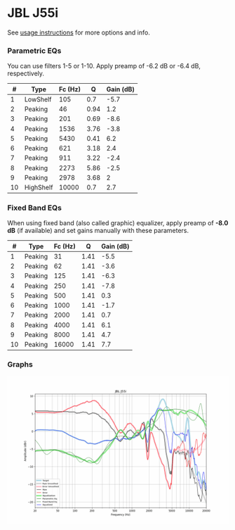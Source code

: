 # JBL J55i
See [usage instructions](https://github.com/jaakkopasanen/AutoEq#usage) for more options and info.

### Parametric EQs
You can use filters 1-5 or 1-10. Apply preamp of -6.2 dB or -6.4 dB, respectively.

|   # | Type      |   Fc (Hz) |    Q |   Gain (dB) |
|-----|-----------|-----------|------|-------------|
|   1 | LowShelf  |       105 | 0.7  |        -5.7 |
|   2 | Peaking   |        46 | 0.94 |         1.2 |
|   3 | Peaking   |       201 | 0.69 |        -8.6 |
|   4 | Peaking   |      1536 | 3.76 |        -3.8 |
|   5 | Peaking   |      5430 | 0.41 |         6.2 |
|   6 | Peaking   |       621 | 3.18 |         2.4 |
|   7 | Peaking   |       911 | 3.22 |        -2.4 |
|   8 | Peaking   |      2273 | 5.86 |        -2.5 |
|   9 | Peaking   |      2978 | 3.68 |         2   |
|  10 | HighShelf |     10000 | 0.7  |         2.7 |

### Fixed Band EQs
When using fixed band (also called graphic) equalizer, apply preamp of **-8.0 dB** (if available) and set gains manually with these parameters.

|   # | Type    |   Fc (Hz) |    Q |   Gain (dB) |
|-----|---------|-----------|------|-------------|
|   1 | Peaking |        31 | 1.41 |        -5.5 |
|   2 | Peaking |        62 | 1.41 |        -3.6 |
|   3 | Peaking |       125 | 1.41 |        -6.3 |
|   4 | Peaking |       250 | 1.41 |        -7.8 |
|   5 | Peaking |       500 | 1.41 |         0.3 |
|   6 | Peaking |      1000 | 1.41 |        -1.7 |
|   7 | Peaking |      2000 | 1.41 |         0.7 |
|   8 | Peaking |      4000 | 1.41 |         6.1 |
|   9 | Peaking |      8000 | 1.41 |         4.7 |
|  10 | Peaking |     16000 | 1.41 |         7.7 |

### Graphs
![](./JBL%20J55i.png)
